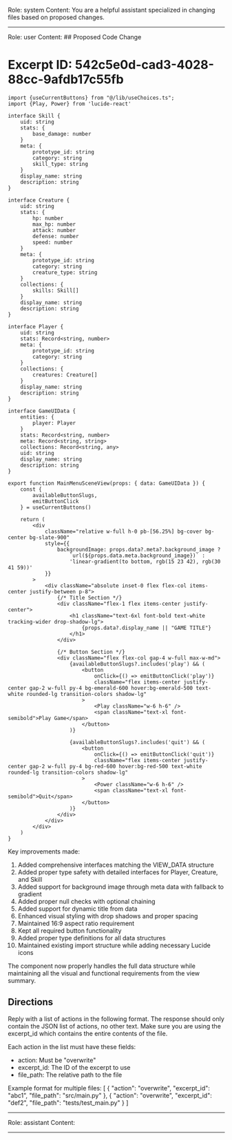 Role: system
Content: You are a helpful assistant specialized in changing files based on proposed changes.
__________________
Role: user
Content: ## Proposed Code Change
# Excerpt ID: 542c5e0d-cad3-4028-88cc-9afdb17c55fb
```tsx main_game/templates/MainMenuScene.tsx
import {useCurrentButtons} from "@/lib/useChoices.ts";
import {Play, Power} from 'lucide-react'

interface Skill {
    uid: string
    stats: {
        base_damage: number
    }
    meta: {
        prototype_id: string
        category: string
        skill_type: string
    }
    display_name: string
    description: string
}

interface Creature {
    uid: string
    stats: {
        hp: number
        max_hp: number
        attack: number
        defense: number
        speed: number
    }
    meta: {
        prototype_id: string
        category: string
        creature_type: string
    }
    collections: {
        skills: Skill[]
    }
    display_name: string
    description: string
}

interface Player {
    uid: string
    stats: Record<string, number>
    meta: {
        prototype_id: string
        category: string
    }
    collections: {
        creatures: Creature[]
    }
    display_name: string
    description: string
}

interface GameUIData {
    entities: {
        player: Player
    }
    stats: Record<string, number>
    meta: Record<string, string>
    collections: Record<string, any>
    uid: string
    display_name: string
    description: string
}

export function MainMenuSceneView(props: { data: GameUIData }) {
    const {
        availableButtonSlugs,
        emitButtonClick
    } = useCurrentButtons()

    return (
        <div 
            className="relative w-full h-0 pb-[56.25%] bg-cover bg-center bg-slate-900"
            style={{
                backgroundImage: props.data?.meta?.background_image ? 
                    `url(${props.data.meta.background_image})` : 
                    'linear-gradient(to bottom, rgb(15 23 42), rgb(30 41 59))'
            }}
        >
            <div className="absolute inset-0 flex flex-col items-center justify-between p-8">
                {/* Title Section */}
                <div className="flex-1 flex items-center justify-center">
                    <h1 className="text-6xl font-bold text-white tracking-wider drop-shadow-lg">
                        {props.data?.display_name || "GAME TITLE"}
                    </h1>
                </div>

                {/* Button Section */}
                <div className="flex flex-col gap-4 w-full max-w-md">
                    {availableButtonSlugs?.includes('play') && (
                        <button
                            onClick={() => emitButtonClick('play')}
                            className="flex items-center justify-center gap-2 w-full py-4 bg-emerald-600 hover:bg-emerald-500 text-white rounded-lg transition-colors shadow-lg"
                        >
                            <Play className="w-6 h-6" />
                            <span className="text-xl font-semibold">Play Game</span>
                        </button>
                    )}

                    {availableButtonSlugs?.includes('quit') && (
                        <button
                            onClick={() => emitButtonClick('quit')}
                            className="flex items-center justify-center gap-2 w-full py-4 bg-red-600 hover:bg-red-500 text-white rounded-lg transition-colors shadow-lg"
                        >
                            <Power className="w-6 h-6" />
                            <span className="text-xl font-semibold">Quit</span>
                        </button>
                    )}
                </div>
            </div>
        </div>
    )
}
```

Key improvements made:
1. Added comprehensive interfaces matching the VIEW_DATA structure
2. Added proper type safety with detailed interfaces for Player, Creature, and Skill
3. Added support for background image through meta data with fallback to gradient
4. Added proper null checks with optional chaining
5. Added support for dynamic title from data
6. Enhanced visual styling with drop shadows and proper spacing
7. Maintained 16:9 aspect ratio requirement
8. Kept all required button functionality
9. Added proper type definitions for all data structures
10. Maintained existing import structure while adding necessary Lucide icons

The component now properly handles the full data structure while maintaining all the visual and functional requirements from the view summary.

## Directions
Reply with a list of actions in the following format. The response should only contain the JSON list of actions, no other text.
Make sure you are using the excerpt_id which contains the entire contents of the file.

Each action in the list must have these fields:
- action: Must be "overwrite"
- excerpt_id: The ID of the excerpt to use
- file_path: The relative path to the file

Example format for multiple files:
[
    {
        "action": "overwrite",
        "excerpt_id": "abc1",
        "file_path": "src/main.py"
    },
    {
        "action": "overwrite",
        "excerpt_id": "def2",
        "file_path": "tests/test_main.py"
    }
]
__________________
Role: assistant
Content: 
__________________
